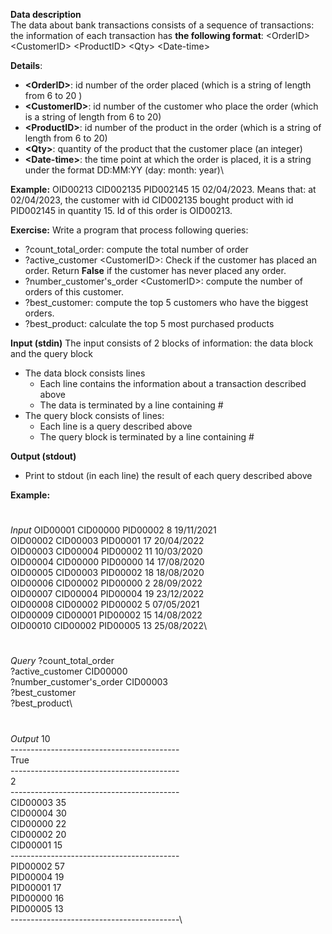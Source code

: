 **Data description**\
The data about bank transactions consists of a sequence of transactions: the information of each transaction has **the following format**:
\<OrderID>   \<CustomerID>      \<ProductID>   \<Qty>   \<Date-time>

**Details**:
- **\<OrderID>**: id number of the order placed (which is a string of length from 6 to 20 )
-	**\<CustomerID>**: id number of the customer who place the order (which is a string of length from 6 to 20)
-	**\<ProductID>**: id number of the product in the order (which is a string of length from 6 to 20)
-	**\<Qty>**: quantity of the product that the customer place (an integer)
-	**\<Date-time>**: the time point at which the order is placed, it is a string under the format DD:MM:YY  (day: month: year)\

**Example:** OID00213  CID002135 PID002145 15 02/04/2023. Means that: at 02/04/2023, the customer with id CID002135 bought product with id PID002145 in quantity 15. Id of this order is OID00213.

**Exercise:**
Write a program that process following queries: 
-	?count_total_order: compute the total number of order
-	?active_customer \<CustomerID>: Check if the customer has placed an order. Return **False** if the customer has never placed any order.
-	?number_customer's_order \<CustomerID>: compute the number of orders of this customer.
- ?best_customer: compute the top 5 customers who have the biggest orders.
- ?best_product: calculate the top 5 most purchased products
  
**Input (stdin)**
The input consists of 2 blocks of information: the data block and the query block
-	The data block consists lines
    -	Each line contains the information about a transaction described above
    -	The data is terminated by a line containing #
-	The query block consists of lines:
    -	Each line is a query described above
    -	The query block is terminated by a line containing #

**Output (stdout)**
-	Print to stdout (in each line) the result of each query described above

**Example:**
 #
_Input_
OID00001 CID00000 PID00002 8 19/11/2021\
OID00002 CID00003 PID00001 17 20/04/2022\
OID00003 CID00004 PID00002 11 10/03/2020\
OID00004 CID00000 PID00000 14 17/08/2020\
OID00005 CID00003 PID00002 18 18/08/2020\
OID00006 CID00002 PID00000 2 28/09/2022\
OID00007 CID00004 PID00004 19 23/12/2022\
OID00008 CID00002 PID00002 5 07/05/2021\
OID00009 CID00001 PID00002 15 14/08/2022\
OID00010 CID00002 PID00005 13 25/08/2022\



 
#
_Query_
?count_total_order\
?active_customer CID00000\
?number_customer's_order CID00003\
?best_customer\
?best_product\


#
_Output_
10\
------------------------------------------\
True\
------------------------------------------\
2\
------------------------------------------\
CID00003 35\
CID00004 30\
CID00000 22\
CID00002 20\
CID00001 15\
------------------------------------------\
PID00002 57\
PID00004 19\
PID00001 17\
PID00000 16\
PID00005 13\
------------------------------------------\


